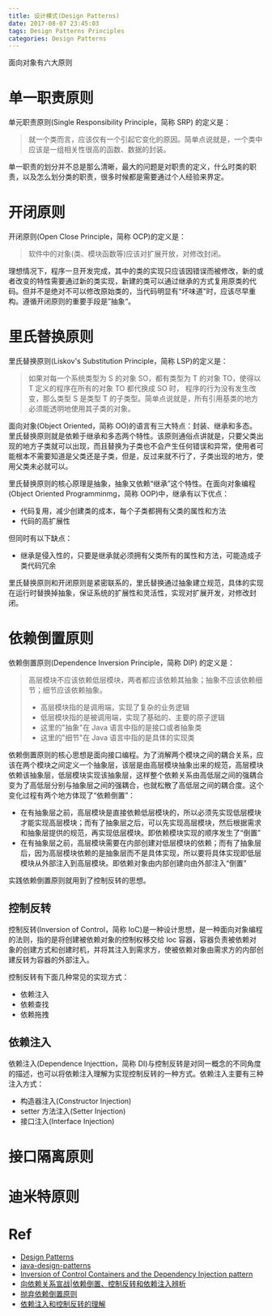 ```yaml
---
title: 设计模式(Design Patterns)
date: 2017-08-07 23:45:03
tags: Design Patterns Principles 
categories: Design Patterns
---
```

面向对象有六大原则
<!-- more -->

# 单一职责原则

单元职责原则(Single Responsibility Principle，简称 SRP) 的定义是：
> 就一个类而言，应该仅有一个引起它变化的原因。简单点说就是，一个类中应该是一组相关性很高的函数、数据的封装。

单一职责的划分并不总是那么清晰，最大的问题是对职责的定义，什么时类的职责，以及怎么划分类的职责，很多时候都是需要通过个人经验来界定。

# 开闭原则

开闭原则(Open Close Principle，简称 OCP)的定义是：
> 软件中的对象(类、模块函数等)应该对扩展开放，对修改封闭。

理想情况下，程序一旦开发完成，其中的类的实现只应该因错误而被修改，新的或者改变的特性需要通过新的类实现，新建的类可以通过继承的方式复用原类的代码。但并不是绝对不可以修改原始类的，当代码明显有“坏味道"时，应该尽早重构。遵循开闭原则的重要手段是”抽象“。

# 里氏替换原则

里氏替换原则(Liskov's Substitution Principle，简称 LSP)的定义是：
> 如果对每一个系统类型为 S 的对象 SO，都有类型为 T 的对象 TO，使得以 T 定义的程序在所有的对象 TO 都代换成 SO 时， 程序的行为没有发生改变，那么类型 S 是类型 T 的子类型。简单点说就是，所有引用基类的地方必须能透明地使用其子类的对象。

面向对象(Object Oriented，简称 OO)的语言有三大特点：封装、继承和多态。里氏替换原则就是依赖于继承和多态两个特性。该原则通俗点讲就是，只要父类出现的地方子类就可以出现，而且替换为子类也不会产生任何错误和异常，使用者可能根本不需要知道是父类还是子类，但是，反过来就不行了，子类出现的地方，使用父类未必就可以。

里氏替换原则的核心原理是抽象，抽象又依赖“继承”这个特性。在面向对象编程(Object Oriented Programminmg，简称 OOP)中，继承有以下优点：

* 代码复用，减少创建类的成本，每个子类都拥有父类的属性和方法
* 代码的高扩展性

但同时有以下缺点：

* 继承是侵入性的，只要是继承就必须拥有父类所有的属性和方法，可能造成子类代码冗余

里氏替换原则和开闭原则是紧密联系的，里氏替换通过抽象建立规范，具体的实现在运行时替换掉抽象，保证系统的扩展性和灵活性，实现对扩展开发，对修改封闭。

# 依赖倒置原则

依赖倒置原则(Dependence Inversion Principle，简称 DIP) 的定义是：
> 高层模块不应该依赖低层模块，两者都应该依赖其抽象；抽象不应该依赖细节；细节应该依赖抽象。
> * 高层模块指的是调用端，实现了复杂的业务逻辑
> * 低层模块指的是被调用端，实现了基础的、主要的原子逻辑
> * 这里的"抽象"在 Java 语言中指的是接口或者抽象类
> * 这里的"细节"在 Java 语言中指的是具体的实现类

依赖倒置原则的核心思想是面向接口编程。为了消解两个模块之间的耦合关系，应该在两个模块之间定义一个抽象层，该层是由高层模块抽象出来的规范，高层模块依赖该抽象层，低层模块实现该抽象层，这样整个依赖关系由高低层之间的强耦合变为了高低层分别与抽象层之间的强耦合，也就松散了高低层之间的耦合度。这个变化过程有两个地方体现了“依赖倒置”：

* 在有抽象层之前，高层模块是直接依赖低层模块的，所以必须先实现低层模块才能实现高层模块；而有了抽象层之后，可以先实现高层模块，然后根据需求和抽象层提供的规范，再实现低层模块。即依赖模块实现的顺序发生了“倒置”
* 在有抽象层之前，高层模块需要在内部创建对低层模块的依赖；而有了抽象层后，因为高层模块依赖的是抽象层而不是具体实现，所以要将具体实现即低层模块从外部注入到高层模块。即依赖对象由内部创建向由外部注入“倒置”

实践依赖倒置原则就用到了控制反转的思想。

## 控制反转

控制反转(Inversion of Control，简称 IoC)是一种设计思想，是一种面向对象编程的法则，指的是将创建被依赖对象的控制权移交给 Ioc 容器，容器负责被依赖对象的创建方式和创建时机，并将其注入到需求方，使被依赖对象由需求方的内部创建反转为容器的外部注入。

控制反转有下面几种常见的实现方式：

* 依赖注入
* 依赖查找
* 依赖拖拽

## 依赖注入

依赖注入(Dependence Injecttion，简称 DI)与控制反转是对同一概念的不同角度的描述，也可以将依赖注入理解为实现控制反转的一种方式。依赖注入主要有三种注入方式：

* 构造器注入(Constructor Injection)
* setter 方法注入(Setter Injection)
* 接口注入(Interface Injection)

# 接口隔离原则

# 迪米特原则

# Ref

* [Design Patterns](http://www.oodesign.com/)
* [java-design-patterns](https://github.com/iluwatar/java-design-patterns?utm_source=gold_browser_extension)
* [Inversion of Control Containers and the Dependency Injection pattern](https://martinfowler.com/articles/injection.html)
* [向依赖关系宣战|依赖倒置、控制反转和依赖注入辨析](http://zqpythonic.qiniucdn.com/data/20070605105343/index.html)
* [抛弃依赖倒置原则](http://blog.csdn.net/yqj2065/article/details/70941763)
* [依赖注入和控制反转的理解](http://blog.csdn.net/bestone0213/article/details/47424255)
